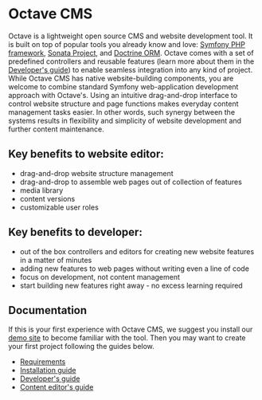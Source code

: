 Octave CMS
==========

Octave is a lightweight open source CMS and website development tool.
It is built on top of popular tools you already know and love: [Symfony PHP framework](https://symfony.com/), [Sonata Project](https://sonata-project.org/), and [Doctrine ORM](http://www.doctrine-project.org/).
Octave comes with a set of predefined controllers and reusable features (learn more about them in the [Developer's guide](docs/Developers-guide.md)) to enable seamless integration into any kind of project. 
While Octave CMS has native website-building components, you are welcome to combine standard Symfony web-application development approach with Octave's.
Using an intuitive drag-and-drop interface to control website structure and page functions makes everyday content management tasks easier.
In other words, such synergy between the systems results in flexibility and simplicity of website development and further content maintenance.

## Key benefits to website editor:
* drag-and-drop website structure management
* drag-and-drop to assemble web pages out of collection of features 
* media library
* content versions
* customizable user roles

## Key benefits to developer:
* out of the box controllers and editors for creating new website features in a matter of minutes
* adding new features to web pages without writing even a line of code  
* focus on development, not content management 
* start building new features right away - no excess learning required

## Documentation

If this is your first experience with Octave CMS, we suggest you install our [demo site](https://github.com/cms) to become familiar with the tool. 
Then you may want to create your first project following the guides below.

* [Requirements](docs/Requirements.md)
* [Installation guide](docs/Installation.md)
* [Developer's guide](docs/Developers-guide.md)
* [Content editor's guide]() 

